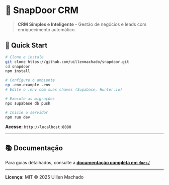 # 🚪 SnapDoor CRM

> **CRM Simples e Inteligente** - Gestão de negócios e leads com enriquecimento automático.

## 🚀 Quick Start

```bash
# Clone e instale
git clone https://github.com/uillenmachado/snapdoor.git
cd snapdoor
npm install

# Configure o ambiente
cp .env.example .env
# Edite o .env com suas chaves (Supabase, Hunter.io)

# Execute as migrações
npx supabase db push

# Inicie o servidor
npm run dev
```

**Acesse:** `http://localhost:8080`

---

## 📚 Documentação

Para guias detalhados, consulte a **[documentação completa em `docs/`](./docs/README.md)**

---

**Licença:** MIT © 2025 Uillen Machado
